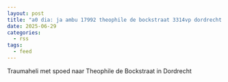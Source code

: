 ```yaml
---
layout: post
title: "a0 dia: ja ambu 17992 theophile de bockstraat 3314vp dordrecht dordrt bon 95934"
date: 2025-06-29
categories: 
  - rss
tags: 
  - feed
---
```


Traumaheli met spoed naar Theophile de Bockstraat in Dordrecht

